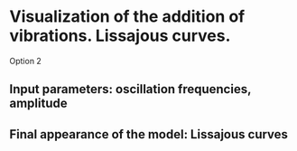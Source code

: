 # Visualization of the addition of vibrations. Lissajous curves.

Option 2

## Input parameters: oscillation frequencies, amplitude
## Final appearance of the model: Lissajous curves